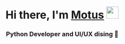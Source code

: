 <h1 align="center">Hi there, I'm <a href=""tg://user?id=700178752"" target="_blank">Motus</a> 
<img src="https://github.com/blackcater/blackcater/raw/main/images/Hi.gif" height="32"/></h1>
<h3 align="center">Python Developer and UI/UX dising &#127775</h3>
